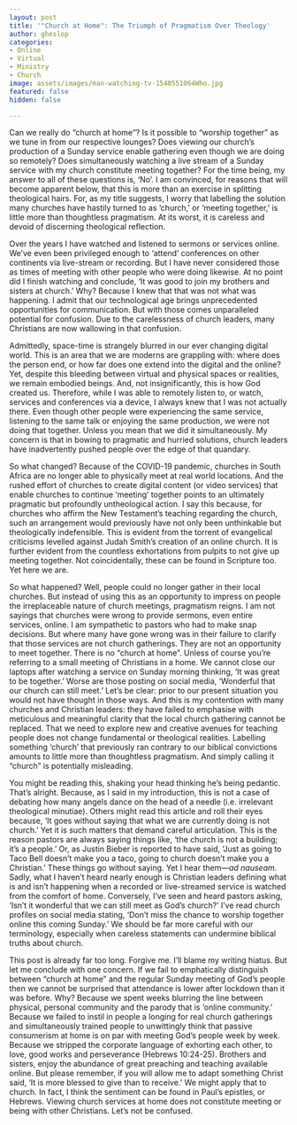 ```yaml
---
layout: post
title: '"Church at Home": The Triumph of Pragmatism Over Theology'
author: gheslop
categories:
- Online
- Virtual
- Ministry
- Church
image: assets/images/man-watching-tv-1540551064Who.jpg
featured: false
hidden: false

---
```

Can we really do “church at home”? Is it possible to “worship together” as we tune in from our respective lounges? Does viewing our church’s production of a Sunday service enable gathering even though we are doing so remotely? Does simultaneously watching a live stream of a Sunday service with my church constitute meeting together? For the time being, my answer to all of these questions is, ‘No’. I am convinced, for reasons that will become apparent below, that this is more than an exercise in splitting theological hairs. For, as my title suggests, I worry that labelling the solution many churches have hastily turned to as ‘church,’ or ‘meeting together,’ is little more than thoughtless pragmatism. At its worst, it is careless and devoid of discerning theological reflection.

Over the years I have watched and listened to sermons or services online. We’ve even been privileged enough to ‘attend’ conferences on other continents via live-stream or recording. But I have never considered those as times of meeting with other people who were doing likewise. At no point did I finish watching and conclude, ‘It was good to join my brothers and sisters at church.’ Why? Because I knew that that was not what was happening. I admit that our technological age brings unprecedented opportunities for communication. But with those comes unparalleled potential for confusion. Due to the carelessness of church leaders, many Christians are now wallowing in that confusion.

Admittedly, space-time is strangely blurred in our ever changing digital world. This is an area that we are moderns are grappling with: where does the person end, or how far does one extend into the digital and the online? Yet, despite this bleeding between virtual and physical spaces or realities, we remain embodied beings. And, not insignificantly, this is how God created us. Therefore, while I was able to remotely listen to, or watch, services and conferences via a device, I always knew that I was not actually there. Even though other people were experiencing the same service, listening to the same talk or enjoying the same production, we were not doing that together. Unless you mean that we did it simultaneously. My concern is that in bowing to pragmatic and hurried solutions, church leaders have inadvertently pushed people over the edge of that quandary.

So what changed? Because of the COVID-19 pandemic, churches in South Africa are no longer able to physically meet at real world locations. And the rushed effort of churches to create digital content (or video services) that enable churches to continue ‘meeting’ together points to an ultimately pragmatic but profoundly untheological action. I say this because, for churches who affirm the New Testament’s teaching regarding the church, such an arrangement would previously have not only been unthinkable but theologically indefensible. This is evident from the torrent of evangelical criticisms levelled against Judah Smith’s creation of an online church. It is further evident from the countless exhortations from pulpits to not give up meeting together. Not coincidentally, these can be found in Scripture too. Yet here we are.

So what happened? Well, people could no longer gather in their local churches. But instead of using this as an opportunity to impress on people the irreplaceable nature of church meetings, pragmatism reigns. I am not sayings that churches were wrong to provide sermons, even entire services, online. I am sympathetic to pastors who had to make snap decisions. But where many have gone wrong was in their failure to clarify that those services are not church gatherings. They are not an opportunity to meet together. There is no “church at home”. Unless of course you’re referring to a small meeting of Christians in a home. We cannot close our laptops after watching a service on Sunday morning thinking, ‘It was great to be together.’ Worse are those posting on social media, ‘Wonderful that our church can still meet.’ Let’s be clear: prior to our present situation you would not have thought in those ways. And this is my contention with many churches and Christian leaders: they have failed to emphasise with meticulous and meaningful clarity that the local church gathering cannot be replaced. That we need to explore new and creative avenues for teaching people does not change fundamental or theological realities. Labelling something ‘church’ that previously ran contrary to our biblical convictions amounts to little more than thoughtless pragmatism. And simply calling it “church” is potentially misleading.

You might be reading this, shaking your head thinking he’s being pedantic. That’s alright. Because, as I said in my introduction, this is not a case of debating how many angels dance on the head of a needle (i.e. irrelevant theological minutiae). Others might read this article and roll their eyes because, ‘It goes without saying that what we are currently doing is not church.’ Yet it is such matters that demand careful articulation. This is the reason pastors are always saying things like, ‘the church is not a building; it’s a people.’ Or, as Justin Bieber is reported to have said, ‘Just as going to Taco Bell doesn’t make you a taco, going to church doesn’t make you a Christian.’ These things go without saying. Yet I hear them—_ad nauseam_. Sadly, what I haven’t heard nearly enough is Christian leaders defining what is and isn’t happening when a recorded or live-streamed service is watched from the comfort of home. Conversely, I’ve seen and heard pastors asking, ‘Isn’t it wonderful that we can still meet as God’s church?’ I’ve read church profiles on social media stating, ‘Don’t miss the chance to worship together online this coming Sunday.’ We should be far more careful with our terminology, especially when careless statements can undermine biblical truths about church.

This post is already far too long. Forgive me. I’ll blame my writing hiatus. But let me conclude with one concern. If we fail to emphatically distinguish between “church at home” and the regular Sunday meeting of God’s people then we cannot be surprised that attendance is lower after lockdown than it was before. Why? Because we spent weeks blurring the line between physical, personal community and the parody that is ‘online community.’ Because we failed to instil in people a longing for real church gatherings and simultaneously trained people to unwittingly think that passive consumerism at home is on par with meeting God’s people week by week. Because we stripped the corporate language of exhorting each other, to love, good works and perseverance (Hebrews 10:24-25). Brothers and sisters, enjoy the abundance of great preaching and teaching available online. But please remember, if you will allow me to adapt something Christ said, ‘It is more blessed to give than to receive.’ We might apply that to church. In fact, I think the sentiment can be found in Paul’s epistles, or Hebrews. Viewing church services at home does not constitute meeting or being with other Christians. Let’s not be confused.